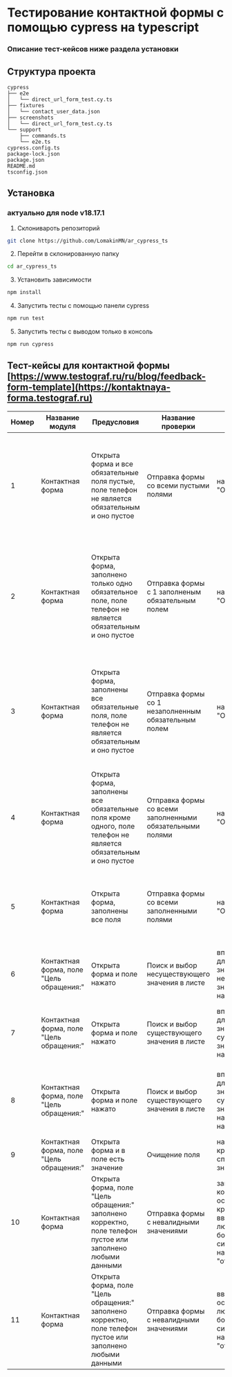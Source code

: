 # Тестирование контактной формы с помощью cypress на typescript

### Описание тест-кейсов ниже раздела установки

## Структура проекта
```
cypress
├── e2e
│   └── direct_url_form_test.cy.ts
├── fixtures
│   └── contact_user_data.json
├── screenshots
│   └── direct_url_form_test.cy.ts
└── support
    ├── commands.ts
    └── e2e.ts
cypress.config.ts
package-lock.json
package.json
README.md
tsconfig.json
```

## Установка
### актуально для node v18.17.1

1. Склонивароть репозиторий

```bash
git clone https://github.com/LomakinMN/ar_cypress_ts
```
2. Перейти в склонированную папку

```bash
cd ar_cypress_ts
```
3. Установить зависимости

```bash
npm install
```
4. Запустить тесты с помощью панели cypress

```bash
npm run test
```
5. Запустить тесты с выводом только в консоль

```bash
npm run cypress
```

## Тест-кейсы для контактной формы [https://www.testograf.ru/ru/blog/feedback-form-template](https://kontaktnaya-forma.testograf.ru)
| Номер | Название модуля                          | Предусловия                                                                                                     | Название проверки                                         | Шаги                                                                                                                          | Ожидаемый реузультат                                                                                                                                                      |
|-------|------------------------------------------|-----------------------------------------------------------------------------------------------------------------|-----------------------------------------------------------|-------------------------------------------------------------------------------------------------------------------------------|---------------------------------------------------------------------------------------------------------------------------------------------------------------------------|
| 1     | Контактная форма                         | Открыта форма и все обязательные поля пустые, поле телефон не является обязательным и оно пустое                | Отправка формы со всеми пустыми полями                    | нажать на кнопку "Отправить"                                                                                                  | Форма не отправляется, все поля кроме поля "телефон" выделяются красным цветом и над ними появляется красное сообщение "Вопрос является обязательным"                     |
| 2     | Контактная форма                         | Открыта форма, заполнено только одно обязательное поле, поле телефон не является обязательным и оно пустое      | Отправка формы с 1 заполненым обязательным полем          | нажать на кнопку "Отправить"                                                                                                  | Форма не отправляется,поля "телефон" и одно обязательное незаполненное выделяются красным цветом и над ними появляется красное сообщение "Вопрос является обязательным"   |
| 3     | Контактная форма                         | Открыта форма, заполнены все обязательные поля, поле телефон не является обязательным и оно пустое              | Отправка формы со 1 незаполненным обязательным полем      | нажать на кнопку "Отправить"                                                                                                  | Форма не отправляется, все поля кроме поля "телефон" и заполненного поля выделяются красным цветом и над ними появляется красное сообщение "Вопрос является обязательным" |
| 4     | Контактная форма                         | Открыта форма, заполнены все обязательные поля кроме одного, поле телефон не является обязательным и оно пустое | Отправка формы со всеми заполненными обязательными полями | нажать на кнопку "Отправить"                                                                                                  | Форма отправляется, на странице исчезает форма и появляется текст об успешной отправке формы "Благодарим за обращение!"                                                   |
| 5     | Контактная форма                         | Открыта форма, заполнены все поля                                                                               | Отправка формы со всеми заполненными полями               | нажать на кнопку "Отправить"                                                                                                  | Форма отправляется, на странице исчезает форма и появляется текст об успешной отправке формы "Благодарим за обращение!"                                                   |
| 6     | Контактная форма, поле "Цель обращения:" | Открыта форма и поле нажато                                                                                     | Поиск и выбор несуществующего значения в листе            | вписать в поле для поиска значения в листе несуществующее значение и нажать enter                                             | Вписанное значение не найдено, после нажатия на enter поле остается пустым                                                                                                |
| 7     | Контактная форма, поле "Цель обращения:" | Открыта форма и поле нажато                                                                                     | Поиск и выбор существующего значения в листе              | вписать в поле для поиска значения в листе существующее значение и нажать enter                                               | Вписанное значение найдено, оно единственное осталось в листе, после нажатия enter поле осталось пустым                                                                   |
| 8     | Контактная форма, поле "Цель обращения:" | Открыта форма и поле нажато                                                                                     | Поиск и выбор существующего значения в листе              | вписать в поле для поиска значения в листе существующее значение и нажать нажать на него                                      | Вписанное значение найдено, оно единственное осталось в листе, после нажатия на него в поле остается это значение                                                         |
| 9     | Контактная форма, поле "Цель обращения:" | Открыта форма и в поле есть значение                                                                            | Очищение поля                                             | нажать на крестик в поле справа от значения                                                                                   | поле очищается                                                                                                                                                            |
| 10    | Контактная форма                         | Открыта форма, поле "Цель обращения:" заполнено корректно, поле телефон пустое или заполнено любыми данными     | Отправка формы с невалидными значениями                   | заполнить корректно остальные поля кроме одного, ввести в это поле любой текст больше 255 символов, нажать кнопку "отправить" | форма отправляется, на странице исчезает форма и появляется текст об успешной отправке формы "Благодарим за обращение!"                                                   |
| 11    | Контактная форма                         | Открыта форма, поле "Цель обращения:" заполнено корректно, поле телефон пустое или заполнено любыми данными     | Отправка формы с невалидными значениями                   | ввести во все оставшиеся поля любой текст больше 255 символов, нажать кнопку "отправить"                                      | форма отправляется, на странице исчезает форма и появляется текст об успешной отправке формы "Благодарим за обращение!"                                                   |

